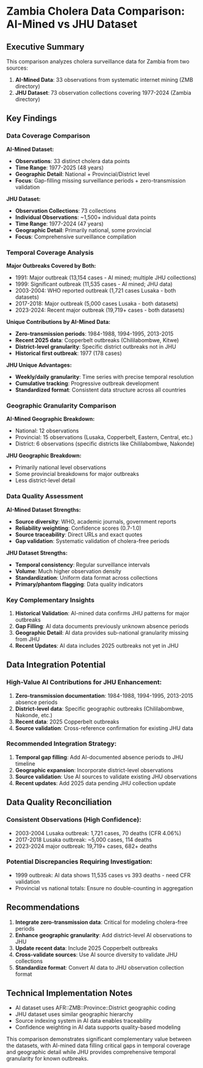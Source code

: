 # Zambia Cholera Data Comparison: AI-Mined vs JHU Dataset

## Executive Summary

This comparison analyzes cholera surveillance data for Zambia from two sources:
1. **AI-Mined Data**: 33 observations from systematic internet mining (ZMB directory)
2. **JHU Dataset**: 73 observation collections covering 1977-2024 (Zambia directory)

## Key Findings

### Data Coverage Comparison

**AI-Mined Dataset:**
- **Observations**: 33 distinct cholera data points
- **Time Range**: 1977-2025 (48 years)
- **Geographic Detail**: National + Provincial/District level
- **Focus**: Gap-filling missing surveillance periods + zero-transmission validation

**JHU Dataset:**
- **Observation Collections**: 73 collections
- **Individual Observations**: ~1,500+ individual data points
- **Time Range**: 1977-2024 (47 years)
- **Geographic Detail**: Primarily national, some provincial
- **Focus**: Comprehensive surveillance compilation

### Temporal Coverage Analysis

**Major Outbreaks Covered by Both:**
- 1991: Major outbreak (13,154 cases - AI mined; multiple JHU collections)
- 1999: Significant outbreak (11,535 cases - AI mined; JHU data)
- 2003-2004: WHO reported outbreak (1,721 cases Lusaka - both datasets)
- 2017-2018: Major outbreak (5,000 cases Lusaka - both datasets)
- 2023-2024: Recent major outbreak (19,719+ cases - both datasets)

**Unique Contributions by AI-Mined Data:**
- **Zero-transmission periods**: 1984-1988, 1994-1995, 2013-2015
- **Recent 2025 data**: Copperbelt outbreaks (Chililabombwe, Kitwe)
- **District-level granularity**: Specific district outbreaks not in JHU
- **Historical first outbreak**: 1977 (178 cases)

**JHU Unique Advantages:**
- **Weekly/daily granularity**: Time series with precise temporal resolution
- **Cumulative tracking**: Progressive outbreak development
- **Standardized format**: Consistent data structure across all countries

### Geographic Granularity Comparison

**AI-Mined Geographic Breakdown:**
- National: 12 observations
- Provincial: 15 observations (Lusaka, Copperbelt, Eastern, Central, etc.)
- District: 6 observations (specific districts like Chililabombwe, Nakonde)

**JHU Geographic Breakdown:**
- Primarily national level observations
- Some provincial breakdowns for major outbreaks
- Less district-level detail

### Data Quality Assessment

**AI-Mined Dataset Strengths:**
- **Source diversity**: WHO, academic journals, government reports
- **Reliability weighting**: Confidence scores (0.7-1.0)
- **Source traceability**: Direct URLs and exact quotes
- **Gap validation**: Systematic validation of cholera-free periods

**JHU Dataset Strengths:**
- **Temporal consistency**: Regular surveillance intervals
- **Volume**: Much higher observation density
- **Standardization**: Uniform data format across collections
- **Primary/phantom flagging**: Data quality indicators

### Key Complementary Insights

1. **Historical Validation**: AI-mined data confirms JHU patterns for major outbreaks
2. **Gap Filling**: AI data documents previously unknown absence periods
3. **Geographic Detail**: AI data provides sub-national granularity missing from JHU
4. **Recent Updates**: AI data includes 2025 outbreaks not yet in JHU

## Data Integration Potential

### High-Value AI Contributions for JHU Enhancement:

1. **Zero-transmission documentation**: 1984-1988, 1994-1995, 2013-2015 absence periods
2. **District-level data**: Specific geographic outbreaks (Chililabombwe, Nakonde, etc.)
3. **Recent data**: 2025 Copperbelt outbreaks
4. **Source validation**: Cross-reference confirmation for existing JHU data

### Recommended Integration Strategy:

1. **Temporal gap filling**: Add AI-documented absence periods to JHU timeline
2. **Geographic expansion**: Incorporate district-level observations
3. **Source validation**: Use AI sources to validate existing JHU observations
4. **Recent updates**: Add 2025 data pending JHU collection update

## Data Quality Reconciliation

### Consistent Observations (High Confidence):
- 2003-2004 Lusaka outbreak: 1,721 cases, 70 deaths (CFR 4.06%)
- 2017-2018 Lusaka outbreak: ~5,000 cases, 114 deaths
- 2023-2024 major outbreak: 19,719+ cases, 682+ deaths

### Potential Discrepancies Requiring Investigation:
- 1999 outbreak: AI data shows 11,535 cases vs 393 deaths - need CFR validation
- Provincial vs national totals: Ensure no double-counting in aggregation

## Recommendations

1. **Integrate zero-transmission data**: Critical for modeling cholera-free periods
2. **Enhance geographic granularity**: Add district-level AI observations to JHU
3. **Update recent data**: Include 2025 Copperbelt outbreaks
4. **Cross-validate sources**: Use AI source diversity to validate JHU collections
5. **Standardize format**: Convert AI data to JHU observation collection format

## Technical Implementation Notes

- AI dataset uses AFR::ZMB::Province::District geographic coding
- JHU dataset uses similar geographic hierarchy
- Source indexing system in AI data enables traceability
- Confidence weighting in AI data supports quality-based modeling

This comparison demonstrates significant complementary value between the datasets, with AI-mined data filling critical gaps in temporal coverage and geographic detail while JHU provides comprehensive temporal granularity for known outbreaks.
